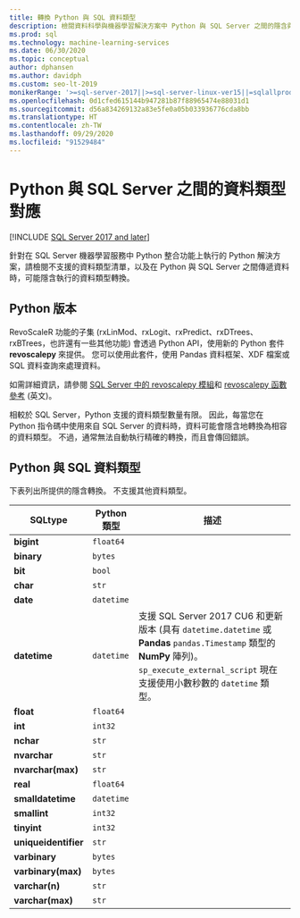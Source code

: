 ```yaml
---
title: 轉換 Python 與 SQL 資料類型
description: 檢閱資料科學與機器學習解決方案中 Python 與 SQL Server 之間的隱含與明確資料類型轉換。
ms.prod: sql
ms.technology: machine-learning-services
ms.date: 06/30/2020
ms.topic: conceptual
author: dphansen
ms.author: davidph
ms.custom: seo-lt-2019
monikerRange: '>=sql-server-2017||>=sql-server-linux-ver15||=sqlallproducts-allversions'
ms.openlocfilehash: 0d1cfed615144b947281b87f88965474e88031d1
ms.sourcegitcommit: d56a834269132a83e5fe0a05b033936776cda8bb
ms.translationtype: HT
ms.contentlocale: zh-TW
ms.lasthandoff: 09/29/2020
ms.locfileid: "91529484"
---
```

# <a name="data-type-mappings-between-python-and-sql-server"></a>Python 與 SQL Server 之間的資料類型對應
[!INCLUDE [SQL Server 2017 and later](../../includes/applies-to-version/sqlserver2017.md)]

針對在 SQL Server 機器學習服務中 Python 整合功能上執行的 Python 解決方案，請檢閱不支援的資料類型清單，以及在 Python 與 SQL Server 之間傳遞資料時，可能隱含執行的資料類型轉換。

## <a name="python-version"></a>Python 版本

RevoScaleR 功能的子集 (rxLinMod、rxLogit、rxPredict、rxDTrees、rxBTrees，也許還有一些其他功能) 會透過 Python API，使用新的 Python 套件 **revoscalepy** 來提供。 您可以使用此套件，使用 Pandas 資料框架、XDF 檔案或 SQL 資料查詢來處理資料。

如需詳細資訊，請參閱 [SQL Server 中的 revoscalepy 模組](ref-py-revoscalepy.md)和 [revoscalepy 函數參考](https://docs.microsoft.com/machine-learning-server/python-reference/revoscalepy/revoscalepy-package) \(英文\)。

相較於 SQL Server，Python 支援的資料類型數量有限。 因此，每當您在 Python 指令碼中使用來自 SQL Server 的資料時，資料可能會隱含地轉換為相容的資料類型。 不過，通常無法自動執行精確的轉換，而且會傳回錯誤。

## <a name="python-and-sql-data-types"></a>Python 與 SQL 資料類型

下表列出所提供的隱含轉換。 不支援其他資料類型。

|SQLtype|Python 類型|描述
|-------|-----------|---------------------------------------------------------------------------------------------|
|**bigint**|`float64`|
|**binary**|`bytes`|
|**bit**|`bool`|
|**char**|`str`|
|**date**|`datetime`|
|**datetime**|`datetime`|支援 SQL Server 2017 CU6 和更新版本 (具有 `datetime.datetime` 或 **Pandas** `pandas.Timestamp` 類型的**NumPy** 陣列)。 `sp_execute_external_script` 現在支援使用小數秒數的 `datetime` 類型。|
|**float**|`float64`|
|**int**|`int32`|
|**nchar**|`str`|
|**nvarchar**|`str`|
|**nvarchar(max)**|`str`|
|**real**|`float64`|
|**smalldatetime**|`datetime`|
|**smallint**|`int32`|
|**tinyint**|`int32`|
|**uniqueidentifier**|`str`|
|**varbinary**|`bytes`|
|**varbinary(max)**|`bytes`|
|**varchar(n)**|`str`|
|**varchar(max)**|`str`|
